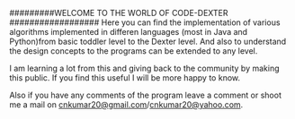 #########WELCOME TO THE WORLD OF CODE-DEXTER ##################
Here you can find the implementation of various algorithms implemented in differen languages (most in Java and Python)from
basic toddler level to the Dexter level. And also to understand the design concepts to the programs can be extended to any level.

I am learning a lot from this and giving back to the community by making this public. If you find this useful I will be more happy to know.

Also if you have any comments of the program leave a comment or shoot me a mail
on cnkumar20@gmail.com/cnkumar20@yahoo.com.


 
